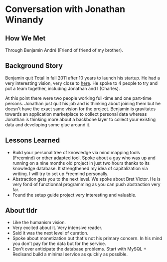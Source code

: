 # Conversation with Jonathan Winandy

## How We Met  

Through Benjamin André (Friend of friend of my brother). 

## Background Story

Benjamin quit Total in fall 2011 after 10 years to launch his startup. He had a very interesting
vision, very close to [here](http://lockerproject.org/ "locker"). He spoke 
to 4 people to try and put a team together, including Jonathan and I (Charles). 

At this point 
there were two people working full-time and one part-time persons. Jonathan just
quit his job and is thinking about joining them but he doesn't have the exact same vision
for the project. Benjamin is gravitates towards an application marketplace
to collect personal data whereas Jonathan is thinking more about a backbone layer to collect your existing data 
and developing some glue around it.

## Lessons Learned  

* Build your personal tree of knowledge via mind mapping tools
(Freemind) or other adapted tool. Spoke about a guy who was up and running on a
nine months old project in just two hours thanks to its knowledge
database. It strengthened my idea of capitalization via writing. I will try
to set up Freemind personally. 
* Abstraction gets you to the next level. We spoke about Bret Victor.
He is very fond of functionnal programming as you can push abstraction very far. 
* Found the setup guide project very interesting and valuable. 

## About tldr

* Like the humanism vision. 
* Very excited about it. Very intensive reader. 
* Said it was the next level of curation. 
* Spoke about monetization but that's not his primary concern. In his mind you don't pay for the data but for the service. 
* Don't over anticipate the database problems. Start with MySQL + Redisand build a minimal service as quickly as possible. 



